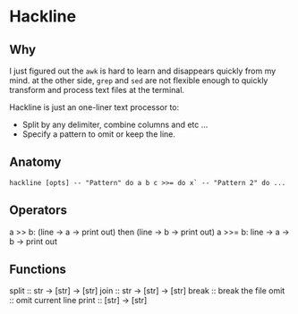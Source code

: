 # Hackline

## Why

I just figured out the `awk` is hard to learn and disappears
quickly from my mind. at the other side, `grep` and `sed` are not flexible
enough to quickly transform and process text files at the terminal.

Hackline is just an one-liner text processor to:

- Split by any delimiter, combine columns and etc ...
- Specify a pattern to omit or keep the line.


## Anatomy

```
hackline [opts] -- "Pattern" do a b c >>= do x` -- "Pattern 2" do ... 
```

## Operators

a >> b: (line -> a -> print out) then (line -> b -> print out)
a >>= b: line -> a -> b -> print out

## Functions

split :: str -> [str] -> [str]
join :: str -> [str] -> [str]
break :: break the file
omit ::  omit current line
print :: [str] -> [str]

